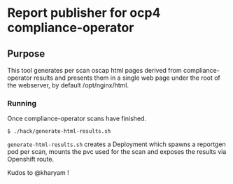 # Report publisher for ocp4 compliance-operator

## Purpose

This tool generates per scan oscap html pages derived from compliance-operator results and presents them in a single web page under the root of the webserver, by default /opt/nginx/html.

### Running

Once compliance-operator scans have finished.

`$ ./hack/generate-html-results.sh`


`generate-html-results.sh` creates a Deployment which spawns a reportgen pod per scan, mounts the pvc used for the scan and exposes the results via Openshift route.

Kudos to @kharyam !

